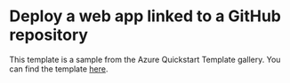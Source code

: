 # Deploy a web app linked to a GitHub repository

This template is a sample from the Azure Quickstart Template gallery. You can find the template [here](https://github.com/Azure/azure-quickstart-templates/tree/master/201-web-app-github-deploy).